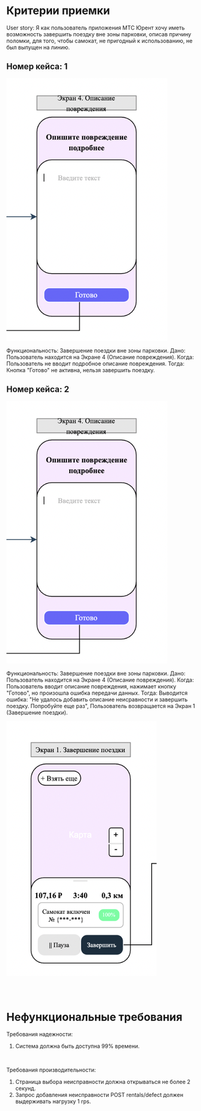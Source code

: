 # Критерии приемки

User story: Я как пользователь приложения МТС Юрент 
хочу иметь возможность завершить поездку вне зоны парковки, описав причину поломки,
для того, чтобы самокат, не пригодный к использованию, не был выпущен на линию.

## Номер кейса: 1

![Экран описания повреждения](Экран4.png)

Функциональность: Завершение поездки вне зоны парковки.
Дано: Пользователь находится на Экране 4 (Описание повреждения).
Когда: Пользователь не вводит подробное описание повреждения.
Тогда: Кнопка "Готово" не активна, нельзя завершить поездку.

## Номер кейса: 2

![Экран описания повреждения](Экран4.png)

Функциональность: Завершение поездки вне зоны парковки.
Дано: Пользователь находится на Экране 4 (Описание повреждения).
Когда: Пользователь вводит описание повреждения, нажимает кнопку "Готово", но произошла ошибка передачи данных.
Тогда: Выводится ошибка: "Не удалось добавить описание неисравности и завершить поездку. Попробуйте еще раз", Пользователь возвращается на Экран 1 (Завершение поездки).

![Экран завершения поездки](Экран1.png)

<br>
<br>

# Нефункциональные требования

Требования надежности:
1. Система должна быть доступна 99% времени.  
<br>

Требования производительности:
1. Страница выбора неисправности должна открываться не более 2 секунд.
2. Запрос добавления неисправности POST rentals/defect должен выдерживать нагрузку 1 rps.